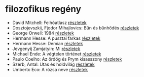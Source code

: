 # filozofikus regény

- David Mitchell: Felhőatlasz [részletek](_details/%7Bopf.creator%7D.md#id_454)
- Dosztojevszkij, Fjodor Mihajlovics: Bűn és bűnhődés [részletek](_details/%7Bopf.creator%7D.md#id_346)
- George Orwell: 1984 [részletek](_details/%7Bopf.creator%7D.md#id_364)
- Hermann Hesse: A pusztai farkas [részletek](_details/%7Bopf.creator%7D.md#id_400)
- Hermann Hesse: Demian [részletek](_details/%7Bopf.creator%7D.md#id_399)
- Jevgenyij Zamjatyin: Mi [részletek](_details/%7Bopf.creator%7D.md#id_607)
- Michael Ende: A végtelen történet [részletek](_details/%7Bopf.creator%7D.md#id_353)
- Paulo Coelho: Az ördög és Prym kisasszony [részletek](_details/%7Bopf.creator%7D.md#id_262)
- Szerb, Antal: Utas és holdvilág [részletek](_details/%7Bopf.creator%7D.md#id_387)
- Umberto Eco: A rózsa neve [részletek](_details/%7Bopf.creator%7D.md#id_789)